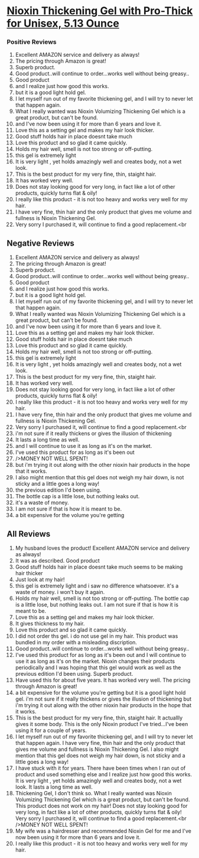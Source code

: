 # [Nioxin Thickening Gel with Pro-Thick for Unisex, 5.13 Ounce](https://products.checkmycream.com/products/Nioxin-Thickening-Gel-with-Pro-Thick-for-Unisex-5.13-Ounce.html)

### Positive Reviews

<ol>
      <li>Excellent AMAZON service and delivery as always!</li>
      <li>The pricing through Amazon is great!</li>
      <li>Superb product.</li>
      <li>Good product..will continue to order...works well without being greasy..</li>
      <li>Good product</li>
      <li>and I realize just how good this works.  </li>
      <li>but it is a good light hold gel.  </li>
      <li>I let myself run out of my favorite thickening gel, and I will try to never let that happen again.</li>
      <li>What I really wanted was Nioxin Volumizing Thickening Gel which is a great product, but can&#x27;t be found.</li>
      <li>and I&#x27;ve now been using it for more than 6 years and love it.</li>
      <li>Love this as a setting gel and makes my hair look thicker.</li>
      <li>Good stuff holds hair in place doesnt take much</li>
      <li>Love this product and so glad it came quickly.</li>
      <li>Holds my hair well, smell is not too strong or off-putting.  </li>
      <li>this gel is extremely light</li>
      <li>It is very light , yet holds amazingly well and creates body, not a wet look.</li>
      <li>This is the best product for my very fine, thin, staight hair.</li>
      <li>It has worked very well.</li>
      <li>Does not stay looking good for very long, in fact like a lot of other products, quickly turns flat &amp; oily!  </li>
      <li>I really like this product - it is not too heavy and works very well for my hair.</li>
      <li>I have very fine, thin hair and the only product that gives me volume and fullness is Nioxin Thickening Gel.</li>
      <li>Very sorry I purchased it, will continue to find a good replacement.&lt;br</li>
</ol>


<h2>Negative Reviews</h2>
<ol>
<li> Excellent AMAZON service and delivery as always!</li>
<li> The pricing through Amazon is great!</li>
<li> Superb product.</li>
<li> Good product..will continue to order...works well without being greasy..</li>
<li> Good product</li>
<li> and I realize just how good this works.  </li>
<li> but it is a good light hold gel.  </li>
<li> I let myself run out of my favorite thickening gel, and I will try to never let that happen again.</li>
<li> What I really wanted was Nioxin Volumizing Thickening Gel which is a great product, but can&#x27;t be found.</li>
<li> and I&#x27;ve now been using it for more than 6 years and love it.</li>
<li> Love this as a setting gel and makes my hair look thicker.</li>
<li> Good stuff holds hair in place doesnt take much</li>
<li> Love this product and so glad it came quickly.</li>
<li> Holds my hair well, smell is not too strong or off-putting.  </li>
<li> this gel is extremely light</li>
<li> It is very light , yet holds amazingly well and creates body, not a wet look.</li>
<li> This is the best product for my very fine, thin, staight hair.</li>
<li> It has worked very well.</li>
<li> Does not stay looking good for very long, in fact like a lot of other products, quickly turns flat &amp; oily!  </li>
<li> I really like this product - it is not too heavy and works very well for my hair.</li>
<li> I have very fine, thin hair and the only product that gives me volume and fullness is Nioxin Thickening Gel.</li>
<li> Very sorry I purchased it, will continue to find a good replacement.&lt;br</li>
<li> i&#x27;m not sure if it really thickens or gives the illusion of thickening</li>
<li> It lasts a long time as well.</li>
<li> and I will continue to use it as long as it&#x27;s on the market.  </li>
<li> I&#x27;ve used this product for as long as it&#x27;s been out</li>
<li> /&gt;MONEY NOT WELL SPENT!</li>
<li> but i&#x27;m trying it out along with the other nioxin hair products in the hope that it works.</li>
<li> I also might mention that this gel does not weigh my hair down, is not sticky and a little goes a long way!</li>
<li> the previous edition I&#x27;d been using.  </li>
<li> The bottle cap is a little lose, but nothing leaks out.  </li>
<li> it&#x27;s a waste of money.  </li>
<li> I am not sure if that is how it is meant to be.</li>
<li> a bit expensive for the volume you&#x27;re getting</li>
</ol>

<h2>All Reviews</h2>

<ol>
    <li> My husband loves the product! Excellent AMAZON service and delivery as always!</li>
    <li> It was as described. Good product</li>
    <li> Good stuff holds hair in place doesnt take much seems to be making hair thicker</li>
    <li> Just look at my hair!</li>
    <li> this gel is extremely light and i saw no difference whatsoever. it&#x27;s a waste of money.  i won&#x27;t buy it again.</li>
    <li> Holds my hair well, smell is not too strong or off-putting.  The bottle cap is a little lose, but nothing leaks out.  I am not sure if that is how it is meant to be.</li>
    <li> Love this as a setting gel and makes my hair look thicker.</li>
    <li> It gives thickness to my hair.</li>
    <li> Love this product and so glad it came quickly.</li>
    <li> I did not order ths gel. i do not use gel in my hair. This product was bundled in my order with a misleading discription.</li>
    <li> Good product..will continue to order...works well without being greasy..</li>
    <li> I&#x27;ve used this product for as long as it&#x27;s been out and I will continue to use it as long as it&#x27;s on the market.  Nioxin changes their products periodically and I was hoping that this gel would work as well as the previous edition I&#x27;d been using.  Superb product.</li>
    <li> Have used this for about five years.  It has worked very well. The pricing through Amazon is great!</li>
    <li> a bit expensive for the volume you&#x27;re getting but it is a good light hold gel.  i&#x27;m not sure if it really thickens or gives the illusion of thickening but i&#x27;m trying it out along with the other nioxin hair products in the hope that it works.</li>
    <li> This is the best product for my very fine, thin, staight hair. It actuallly gives it some body.  This is the only Nioxin product I&#x27;ve tried...I&#x27;ve been using it for a couple of years.</li>
    <li> I let myself run out of my favorite thickening gel, and I will try to never let that happen again. I have very fine, thin hair and the only product that gives me volume and fullness is Nioxin Thickening Gel. I also might mention that this gel does not weigh my hair down, is not sticky and a little goes a long way!</li>
    <li> I have stuck with it for years.  There have been times when I ran out of product and used something else and I realize just how good this works.  It is very light , yet holds amazingly well and creates body, not a wet look. It lasts a long time as well.</li>
    <li> Thickening Gel, I don&#x27;t think so. What I really wanted was Nioxin Volumizing Thickening Gel which is a great product, but can&#x27;t be found. This product does not work on my hair! Does not stay looking good for very long, in fact like a lot of other products, quickly turns flat &amp; oily!  Very sorry I purchased it, will continue to find a good replacement.&lt;br /&gt;MONEY NOT WELL SPENT!</li>
    <li> My wife was a hairdresser and recommended Nioxin Gel for me and I&#x27;ve now been using it for more than 6 years and love it.</li>
    <li> I really like this product - it is not too heavy and works very well for my hair.</li>
</ol>




